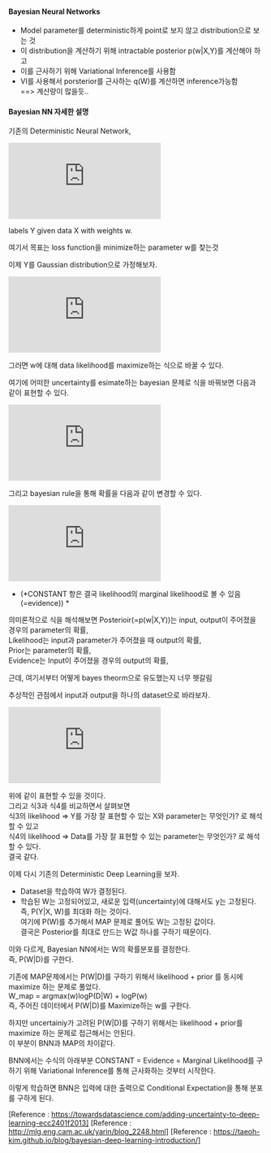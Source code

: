 #### Bayesian Neural Networks
- Model parameter를 deterministic하게 point로 보지 않고 distribution으로 보는 것  
- 이 distribution을 계산하기 위해 intractable posterior p(w|X,Y)를 계산해야 하고  
- 이를 근사하기 위해 Variational Inference를 사용함  
- VI를 사용해서 porsterior를 근사하는 q(W)를 계산하면 inference가능함  
==> 계산량이 많을듯..

#### Bayesian NN 자세한 설명
기존의 Deterministic Neural Network, 
  
  
![equation](https://latex.codecogs.com/gif.latex?Y%20%3D%20w%20*%20X)  
  
  
labels Y given data X with weights w.  
  
여기서 목표는 loss function을 minimize하는 parameter w를 찾는것  
  
이제 Y를 Gaussian distribution으로 가정해보자.  
  
![equation](https://latex.codecogs.com/gif.latex?p%28Y%7CX%2Cw%29%20%5Cquad%20%5Cquad%20%5Cquad%20%5Cquad%20%5Cquad%20%281%29)  
  
그러면 w에 대해 data likelihood를 maximize하는 식으로 바꿀 수 있다.  
  
여기에 어떠한 uncertainty를 esimate하는 bayesian 문제로 식을 바꿔보면 다음과 같이 표현할 수 있다.  
  
![equation](https://latex.codecogs.com/gif.latex?p%28Y%7CX%2Cw%29%20*%20p%28w%29%20%5Cquad%20%5Cquad%20%5Cquad%20%5Cquad%20%5Cquad%20%282%29)  
  
그리고 bayesian rule을 통해 확률을 다음과 같이 변경할 수 있다.  
  
![equation](https://latex.codecogs.com/gif.latex?p%28w%7CX%2CY%29%20%3D%20%5Cfrac%7Bp%28Y%7CX%2Cw%29%20*%20p%28w%29%7D%7BCONSTANT%20%5C%3B%20or%20%5C%3B%20P%28Y%7CX%29%7D%5Cquad%20%5Cquad%20%5Cquad%20%5Cquad%20%5Cquad%20%283%29)  
* (*CONSTANT 항은 결국 likelihood의 marginal likelihood로 볼 수 있음(=evidence))  *
  
의미론적으로 식을 해석해보면 Posterioir(=p(w|X,Y))는 input, output이 주어졌을 경우의 parameter의 확률,  
Likelihood는 input과 parameter가 주어졌을 때 output의 확률,  
Prior는 parameter의 확률,  
Evidence는 Input이 주어졌을 경우의 output의 확률,  
  
근데, 여기서부터 어떻게 bayes theorm으로 유도했는지 너무 헷갈림  
  
추상적인 관점에서 input과 output을 하나의 dataset으로 바라보자.  
  
  
![equation](https://latex.codecogs.com/gif.latex?p%28W%7CD%29%20%3D%20%5Cfrac%7Bp%28D%7CW%29%20*%20p%28W%29%20%7D%7Bp%28D%29%7D%20%5Cquad%5Cquad%5Cquad%5Cquad%5Cquad%284%29)  
  
  
  
위에 같이 표현할 수 있을 것이다.  
그리고 식3과 식4를 비교하면서 살펴보면  
식3의 likelihood => Y를 가장 잘 표현할 수 있는 X와 parameter는 무엇인가? 로 해석할 수 있고  
식4의 likelihood => Data를 가장 잘 표현할 수 있는 parameter는 무엇인가? 로 해석할 수 있다.  
결국 같다.  
  
이제 다시 기존의 Deterministic Deep Learning을 보자.  
- Dataset을 학습하여 W가 결정된다.  
- 학습된 W는 고정되어있고, 새로운 입력(uncertainty)에 대해서도 y는 고정된다.  
즉, P(Y|X, W)를 최대화 하는 것이다.  
여기에 P(W)를 추가해서 MAP 문제로 풀어도 W는 고정된 값이다.  
결국은 Posterior를 최대로 만드는 W값 하나를 구하기 때문이다.  
  
이와 다르게, Bayesian NN에서는 W의 확률분포를 결정한다.  
즉, P(W|D)를 구한다.  
  
기존에 MAP문제에서는 P(W|D)를 구하기 위해서 likelihood + prior 를 동시에 maximize 하는 문제로 풀었다.  
W_map = argmax(w)logP(D|W) + logP(w)  
즉, 주어진 데이터에서 P(W|D)를 Maximize하는 w를 구한다.  
  
하지만 uncertainiy가 고려된 P(W|D)를 구하기 위해서는 likelihood + prior를 maximize 하는 문제로 접근해서는 안된다.  
이 부분이 BNN과 MAP의 차이같다.  
  
BNN에서는 수식의 아래부분 CONSTANT = Evidence = Marginal Likelihood를 구하기 위해 Variational Inference를 통해 근사화하는 것부터 시작한다.  
  
이렇게 학습하면 BNN은 입력에 대한 출력으로 Conditional Expectation을 통해 분포를 구하게 된다.  


[Reference : https://towardsdatascience.com/adding-uncertainty-to-deep-learning-ecc2401f2013]
[Reference : http://mlg.eng.cam.ac.uk/yarin/blog_2248.html]
[Reference : https://taeoh-kim.github.io/blog/bayesian-deep-learning-introduction/]
